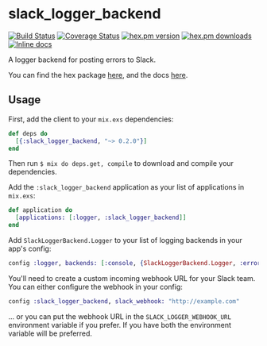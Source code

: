 slack_logger_backend
====================
[![Build Status](https://secure.travis-ci.org/craigp/slack_logger_backend.png?branch=master "Build Status")](http://travis-ci.org/craigp/slack_logger_backend)
[![Coverage Status](https://coveralls.io/repos/craigp/slack_logger_backend/badge.svg?branch=master&service=github)](https://coveralls.io/github/craigp/slack_logger_backend?branch=master)
[![hex.pm version](https://img.shields.io/hexpm/v/slack_logger_backend.svg)](https://hex.pm/packages/slack_logger_backend)
[![hex.pm downloads](https://img.shields.io/hexpm/dt/slack_logger_backend.svg)](https://hex.pm/packages/slack_logger_backend)
[![Inline docs](http://inch-ci.org/github/craigp/slack_logger_backend.svg?branch=master&style=flat)](http://inch-ci.org/github/craigp/slack_logger_backend)

A logger backend for posting errors to Slack.

You can find the hex package [here](https://hex.pm/packages/slack_logger_backend), and the docs [here](http://hexdocs.pm/slack_logger_backend).

## Usage

First, add the client to your `mix.exs` dependencies:

```elixir
def deps do
  [{:slack_logger_backend, "~> 0.2.0"}]
end
```

Then run `$ mix do deps.get, compile` to download and compile your dependencies.

Add the `:slack_logger_backend` application as your list of applications in `mix.exs`:

```elixir
def application do
  [applications: [:logger, :slack_logger_backend]]
end
```

Add `SlackLoggerBackend.Logger` to your list of logging backends in your app's config:

```elixir
config :logger, backends: [:console, {SlackLoggerBackend.Logger, :error}]
```

You'll need to create a custom incoming webhook URL for your Slack team. You can either configure the webhook
in your config:

```elixir
config :slack_logger_backend, slack_webhook: "http://example.com"
```

... or you can put the webhook URL in the `SLACK_LOGGER_WEBHOOK_URL` environment variable if you prefer. If
you have both the environment variable will be preferred.
